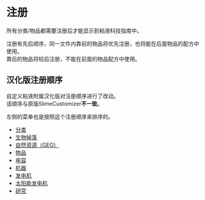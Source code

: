 # 注册

所有分类/物品都需要注册后才能显示到粘液科技指南中。

注册有先后顺序，同一文件内靠前的物品将优先注册，也将能在后面物品的配方中使用。  
靠后的物品将较后注册，不能在前面的物品配方中使用。

## 汉化版注册顺序

自定义粘液附属汉化版对注册顺序进行了改动。  
该顺序与原版SlimeCustomizer**不一致**。

左侧的菜单也是按照这个注册顺序来排序的。

- [分类](./Categories)
- [生物掉落](./Mob-Drops)
- [自然资源（GEO）](./Geo-Resources)
- [物品](./Items)
- [电容](./Capacitors)
- [机器](./Machines)
- [发电机](./Generators)
- [太阳能发电机](./Solar-Generators)
- [研究](./Researches)
